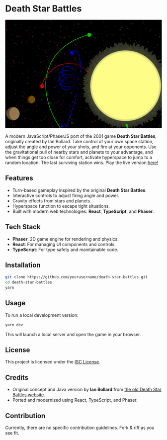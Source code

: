 # Death Star Battles

![preview](./preview.png)

A modern JavaScript/PhaserJS port of the 2001 game **Death Star Battles**, originally created by Ian Bollard. Take control of your own space station, adjust the angle and power of your shots, and fire at your opponents. Use the gravitational pull of nearby stars and planets to your advantage, and when things get too close for comfort, activate hyperspace to jump to a random location. The last surviving station wins. Play the live version [here!](https://deathstarbattles.ca/)

## Features

- Turn-based gameplay inspired by the original **Death Star Battles**.
- Interactive controls to adjust firing angle and power.
- Gravity effects from stars and planets.
- Hyperspace function to escape tight situations.
- Built with modern web technologies: **React**, **TypeScript**, and **Phaser**.

## Tech Stack

- **Phaser**: 2D game engine for rendering and physics.
- **React**: For managing UI components and controls.
- **TypeScript**: For type safety and maintainable code.

## Installation

```sh
git clone https://github.com/yourusername/death-star-battles.git
cd death-star-battles
yarn
```

## Usage

To run a local development version:

```sh
yarn dev
```

This will launch a local server and open the game in your browser.

## License

This project is licensed under the [ISC License](LICENSE).

## Credits

- Original concept and Java version by **Ian Bollard** from [the old Death Star Battles website](https://deathstarbattles.co.uk).
- Ported and modernized using React, TypeScript, and Phaser.

## Contribution

Currently, there are no specific contribution guidelines. Fork & riff as you see fit.